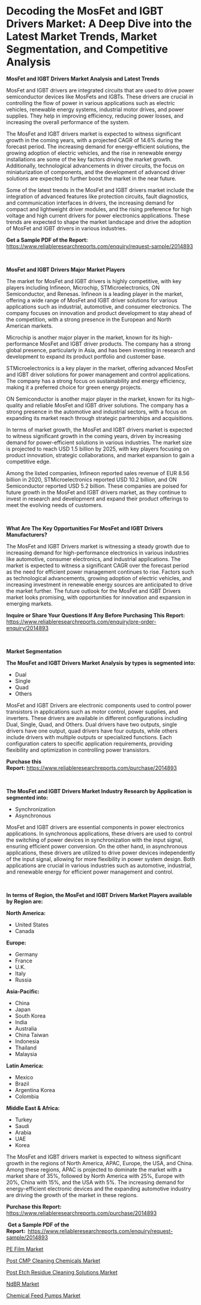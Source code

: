 <p><h1>Decoding the MosFet and IGBT Drivers Market: A Deep Dive into the Latest Market Trends, Market Segmentation, and Competitive Analysis</h1></p><p><strong>MosFet and IGBT Drivers Market Analysis and Latest Trends</strong></p>
<p><p>MosFet and IGBT drivers are integrated circuits that are used to drive power semiconductor devices like MosFets and IGBTs. These drivers are crucial in controlling the flow of power in various applications such as electric vehicles, renewable energy systems, industrial motor drives, and power supplies. They help in improving efficiency, reducing power losses, and increasing the overall performance of the system.</p><p>The MosFet and IGBT drivers market is expected to witness significant growth in the coming years, with a projected CAGR of 14.6% during the forecast period. The increasing demand for energy-efficient solutions, the growing adoption of electric vehicles, and the rise in renewable energy installations are some of the key factors driving the market growth. Additionally, technological advancements in driver circuits, the focus on miniaturization of components, and the development of advanced driver solutions are expected to further boost the market in the near future.</p><p>Some of the latest trends in the MosFet and IGBT drivers market include the integration of advanced features like protection circuits, fault diagnostics, and communication interfaces in drivers, the increasing demand for compact and lightweight driver modules, and the rising preference for high voltage and high current drivers for power electronics applications. These trends are expected to shape the market landscape and drive the adoption of MosFet and IGBT drivers in various industries.</p></p>
<p><strong>Get a Sample PDF of the Report:&nbsp;</strong> <a href="https://www.reliableresearchreports.com/enquiry/request-sample/2014893">https://www.reliableresearchreports.com/enquiry/request-sample/2014893</a></p>
<p>&nbsp;</p>
<p><strong>MosFet and IGBT Drivers Major Market Players</strong></p>
<p><p>The market for MosFet and IGBT drivers is highly competitive, with key players including Infineon, Microchip, STMicroelectronics, ON Semiconductor, and Renesas. Infineon is a leading player in the market, offering a wide range of MosFet and IGBT driver solutions for various applications such as industrial, automotive, and consumer electronics. The company focuses on innovation and product development to stay ahead of the competition, with a strong presence in the European and North American markets.</p><p>Microchip is another major player in the market, known for its high-performance MosFet and IGBT driver products. The company has a strong global presence, particularly in Asia, and has been investing in research and development to expand its product portfolio and customer base.</p><p>STMicroelectronics is a key player in the market, offering advanced MosFet and IGBT driver solutions for power management and control applications. The company has a strong focus on sustainability and energy efficiency, making it a preferred choice for green energy projects.</p><p>ON Semiconductor is another major player in the market, known for its high-quality and reliable MosFet and IGBT driver solutions. The company has a strong presence in the automotive and industrial sectors, with a focus on expanding its market reach through strategic partnerships and acquisitions.</p><p>In terms of market growth, the MosFet and IGBT drivers market is expected to witness significant growth in the coming years, driven by increasing demand for power-efficient solutions in various industries. The market size is projected to reach USD 1.5 billion by 2025, with key players focusing on product innovation, strategic collaborations, and market expansion to gain a competitive edge.</p><p>Among the listed companies, Infineon reported sales revenue of EUR 8.56 billion in 2020, STMicroelectronics reported USD 10.2 billion, and ON Semiconductor reported USD 5.2 billion. These companies are poised for future growth in the MosFet and IGBT drivers market, as they continue to invest in research and development and expand their product offerings to meet the evolving needs of customers.</p></p>
<p>&nbsp;</p>
<p><strong>What Are The Key Opportunities For MosFet and IGBT Drivers Manufacturers?</strong></p>
<p><p>The MosFet and IGBT Drivers market is witnessing a steady growth due to increasing demand for high-performance electronics in various industries like automotive, consumer electronics, and industrial applications. The market is expected to witness a significant CAGR over the forecast period as the need for efficient power management continues to rise. Factors such as technological advancements, growing adoption of electric vehicles, and increasing investment in renewable energy sources are anticipated to drive the market further. The future outlook for the MosFet and IGBT Drivers market looks promising, with opportunities for innovation and expansion in emerging markets.</p></p>
<p><strong>Inquire or Share Your Questions If Any Before Purchasing This Report:</strong> <a href="https://www.reliableresearchreports.com/enquiry/pre-order-enquiry/2014893">https://www.reliableresearchreports.com/enquiry/pre-order-enquiry/2014893</a></p>
<p>&nbsp;</p>
<p><strong>Market Segmentation</strong></p>
<p><strong>The MosFet and IGBT Drivers Market Analysis by types is segmented into:</strong></p>
<p><ul><li>Dual</li><li>Single</li><li>Quad</li><li>Others</li></ul></p>
<p><p>MosFet and IGBT Drivers are electronic components used to control power transistors in applications such as motor control, power supplies, and inverters. These drivers are available in different configurations including Dual, Single, Quad, and Others. Dual drivers have two outputs, single drivers have one output, quad drivers have four outputs, while others include drivers with multiple outputs or specialized functions. Each configuration caters to specific application requirements, providing flexibility and optimization in controlling power transistors.</p></p>
<p><strong>Purchase this Report:&nbsp;</strong><a href="https://www.reliableresearchreports.com/purchase/2014893">https://www.reliableresearchreports.com/purchase/2014893</a></p>
<p>&nbsp;</p>
<p><strong>The MosFet and IGBT Drivers Market Industry Research by Application is segmented into:</strong></p>
<p><ul><li>Synchronization</li><li>Asynchronous</li></ul></p>
<p><p>MosFet and IGBT drivers are essential components in power electronics applications. In synchronous applications, these drivers are used to control the switching of power devices in synchronization with the input signal, ensuring efficient power conversion. On the other hand, in asynchronous applications, these drivers are utilized to drive power devices independently of the input signal, allowing for more flexibility in power system design. Both applications are crucial in various industries such as automotive, industrial, and renewable energy for efficient power management and control.</p></p>
<p>&nbsp;</p>
<p><strong>In terms of Region, the MosFet and IGBT Drivers Market Players available by Region are:</strong></p>
<p>
    <p> <strong> North America: </strong>
        <ul>
            <li>United States</li>
            <li>Canada</li>
        </ul>
        </p> 
    <p> <strong> Europe: </strong>
        <ul>
            <li>Germany</li>
            <li>France</li>
            <li>U.K.</li>
            <li>Italy</li>
            <li>Russia</li>
        </ul>
        </p> 
    <p> <strong> Asia-Pacific: </strong>
        <ul>
            <li>China</li>
            <li>Japan</li>
            <li>South Korea</li>
            <li>India</li>
            <li>Australia</li>
            <li>China Taiwan</li>
            <li>Indonesia</li>
            <li>Thailand</li>
            <li>Malaysia</li>
        </ul>
        </p> 
    <p> <strong> Latin America: </strong>
        <ul>
            <li>Mexico</li>
            <li>Brazil</li>
            <li>Argentina Korea</li>
            <li>Colombia</li>
        </ul>
        </p> 
    <p> <strong> Middle East & Africa: </strong>
        <ul>
            <li>Turkey</li>
            <li>Saudi</li>
            <li>Arabia</li>
            <li>UAE</li>
            <li>Korea</li>
        </ul>
    </p>
    </p>
<p><p>The MosFet and IGBT drivers market is expected to witness significant growth in the regions of North America, APAC, Europe, the USA, and China. Among these regions, APAC is projected to dominate the market with a market share of 35%, followed by North America with 25%, Europe with 20%, China with 15%, and the USA with 5%. The increasing demand for energy-efficient electronic devices and the expanding automotive industry are driving the growth of the market in these regions.</p></p>
<p><strong>Purchase this Report: </strong><a href="https://www.reliableresearchreports.com/purchase/2014893">https://www.reliableresearchreports.com/purchase/2014893</a></p>
<p>&nbsp;<strong>Get a Sample PDF of the Report:&nbsp;&nbsp;</strong><a href="https://www.reliableresearchreports.com/enquiry/request-sample/2014893">https://www.reliableresearchreports.com/enquiry/request-sample/2014893</a></p>
<p><strong></strong></p>
<p><p><a href="https://view.publitas.com/reportprime-1/pe-film-market-size-global-industry-overview-market-segmentation-and-forecast-2024-to-2031/">PE Film Market</a></p><p><a href="https://shimmer-gardenia-37a.notion.site/Post-CMP-Cleaning-Chemicals-Market-Size-Growth-and-Forecast-from-2024-2031-d23aaf93a65d4e24b6c5a5e546e510f2">Post CMP Cleaning Chemicals Market</a></p><p><a href="https://unruly-ladybug-44b.notion.site/Post-Etch-Residue-Cleaning-Solutions-Market-Size-Furnishes-Valuable-Information-Encompassing-Market--243f1674b7c44c1f8090ef0f55ab6483">Post Etch Residue Cleaning Solutions Market</a></p><p><a href="https://view.publitas.com/reportprime-1/ndbr-market-research-report-provides-critical-insights-that-can-help-shape-business-development-and-investment-strategies/">NdBR Market</a></p><p><a href="https://meowing-lemming-dd3.notion.site/Chemical-Feed-Pumps-Market-Challenges-Opportunities-and-Growth-Drivers-and-Major-Market-Players-f-2fee1fb14c454a93ab4a59f762ae4ade">Chemical Feed Pumps Market</a></p></p>